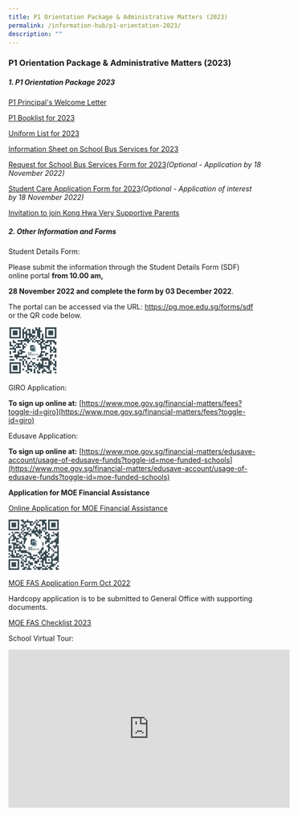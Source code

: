 ```yaml
---
title: P1 Orientation Package & Administrative Matters (2023)
permalink: /information-hub/p1-orientation-2023/
description: ""
---
```

### P1 Orientation Package & Administrative Matters (2023)

##### 1. P1 Orientation Package 2023


[P1 Principal's Welcome Letter](/files/opam1.pdf)

[P1 Booklist for 2023](/files/opam2.pdf)  

[Uniform List for 2023](/files/opam3.pdf)  

[Information Sheet on School Bus Services for 2023](/files/opam4.pdf)  

[Request for School Bus Services Form for 2023](/files/opam5.pdf)_(Optional - Application by 18 November 2022)_

[Student Care Application Form for 2023](/files/opam6.pdf)_(Optional - Application of interest by 18 November 2022)_

[Invitation to join Kong Hwa Very Supportive Parents](/files/opam7.pdf)

##### 2. Other Information and Forms

Student Details Form:

Please submit the information through the Student Details Form (SDF) online portal **from 10.00 am,**

**28 November 2022 and complete the form by 03 December 2022**.

The portal can be accessed via the URL: https://pg.moe.edu.sg/forms/sdf or the QR code below.

  

<img src="/images/opam1.png" style="width:20%">

  

GIRO Application:

**To sign up online at:** [https://www.moe.gov.sg/financial-matters/fees?toggle-id=giro](https://www.moe.gov.sg/financial-matters/fees?toggle-id=giro)

  

Edusave Application:

**To sign up online at:** [https://www.moe.gov.sg/financial-matters/edusave-account/usage-of-edusave-funds?toggle-id=moe-funded-schools](https://www.moe.gov.sg/financial-matters/edusave-account/usage-of-edusave-funds?toggle-id=moe-funded-schools)

  

**Application for MOE Financial Assistance**

[Online Application for MOE Financial Assistance](https://form.gov.sg/#!/632432ba67747a0011d4a0cc)

  

<img src="/images/opam2.png" style="width:20%">

  

[MOE FAS Application Form Oct 2022](/files/opam8.pdf)

Hardcopy application is to be submitted to General Office with supporting documents.

  

[MOE FAS Checklist 2023](/files/opam9.pdf)

School Virtual Tour:

<iframe width="560" height="315" src="https://www.youtube.com/embed/txZRKSJqyXo" title="YouTube video player" frameborder="0" allow="accelerometer; autoplay; clipboard-write; encrypted-media; gyroscope; picture-in-picture; web-share" allowfullscreen></iframe>